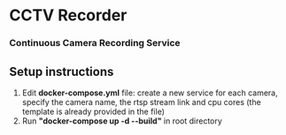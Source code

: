 # CCTV Recorder

### Continuous Camera Recording Service

## Setup instructions

1. Edit **docker-compose.yml** file: create a new service for each camera, specify the camera name, the rtsp stream link and cpu cores (the template is already provided in the file)
2. Run **"docker-compose up -d --build"** in root directory
